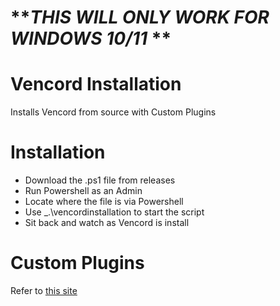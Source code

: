 # **_THIS WILL ONLY WORK FOR WINDOWS 10/11_ **
  # Vencord Installation
Installs Vencord from source with Custom Plugins

# Installation
  - Download the .ps1 file from releases
  - Run Powershell as an Admin
  - Locate where the file is via Powershell
  - Use  _.\vencordinstallation  to start the script
  - Sit back and watch as Vencord is install

# Custom Plugins
  Refer to [this site](https://docs.vencord.dev/installing/custom-plugins/#adding-your-plugin)
